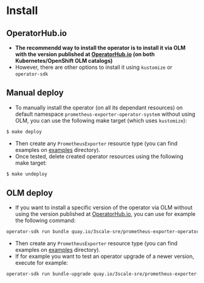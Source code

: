 # Install

## OperatorHub.io

- **The recommendd way to install the operator is to install it via OLM with the version published at [OperatorHub.io](https://operatorhub.io/operator/prometheus-exporter-operator) (on both Kubernetes/OpenShift OLM catalogs)**
- However, there are other options to install it using `kustomize` or `operator-sdk`

## Manual deploy

- To manually install the operator (on all its dependant resources) on default namespace `prometheus-exporter-operator-system` without using OLM, you can use the following make target (which uses `kustomize`):

```bash
$ make deploy
```

- Then create any `PrometheusExporter` resource type (you can find examples on [examples](../examples/) directory).
- Once tested, delete created operator resources using the following make target:

```bash
$ make undeploy
```

## OLM deploy

- If you want to install a specific version of the operator via OLM without using the version published at [OperatorHub.io](https://operatorhub.io/operator/prometheus-exporter-operator), you can use for example the following command:

```bash
operator-sdk run bundle quay.io/3scale-sre/prometheus-exporter-operator-bundle:0.3.0-alpha.11 --namespace prom-exporter
```

- Then create any `PrometheusExporter` resource type (you can find examples on [examples](../examples/) directory).
- If for example you want to test an operator upgrade of a newer version, execute for example:

```bash
operator-sdk run bundle-upgrade quay.io/3scale-sre/prometheus-exporter-operator-bundle:0.3.0-alpha.12 --namespace prom-exporter
```
